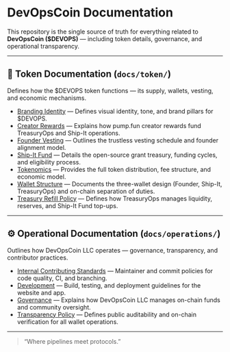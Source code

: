 # DevOpsCoin Documentation

This repository is the single source of truth for everything related to **DevOpsCoin ($DEVOPS)** — including token details, governance, and operational transparency.

---

## 📘 Token Documentation (`docs/token/`)

Defines how the $DEVOPS token functions — its supply, wallets, vesting, and economic mechanisms.

- [Branding Identity](./token/BRANDING_IDENTITY.md) — Defines visual identity, tone, and brand pillars for $DEVOPS.
- [Creator Rewards](./token/CREATOR_REWARDS.md) — Explains how pump.fun creator rewards fund TreasuryOps and Ship-It operations.
- [Founder Vesting](./token/FOUNDER_VESTING.md) — Outlines the trustless vesting schedule and founder alignment model.
- [Ship-It Fund](./token/SHIPIT_FUND.md) — Details the open-source grant treasury, funding cycles, and eligibility process.
- [Tokenomics](./token/TOKENOMICS.md) — Provides the full token distribution, fee structure, and economic model.
- [Wallet Structure](./token/WALLET_STRUCTURE.md) — Documents the three-wallet design (Founder, Ship-It, TreasuryOps) and on-chain separation of duties.
- [Treasury Refill Policy](./token/TREASURY_REFILL_POLICY.md) — Defines how TreasuryOps manages liquidity, reserves, and Ship-It Fund top-ups.

---

## ⚙️ Operational Documentation (`docs/operations/`)

Outlines how DevOpsCoin LLC operates — governance, transparency, and contributor practices.

- [Internal Contributing Standards](./operations/CONTRIBUTING_INTERNAL.md) — Maintainer and commit policies for code quality, CI, and branching.
- [Development](./operations/DEVELOPMENT.md) — Build, testing, and deployment guidelines for the website and app.
- [Governance](./operations/GOVERNANCE.md) — Explains how DevOpsCoin LLC manages on-chain funds and community oversight.
- [Transparency Policy](./operations/TRANSPARENCY.md) — Defines public auditability and on-chain verification for all wallet operations.

---

> “Where pipelines meet protocols.”
